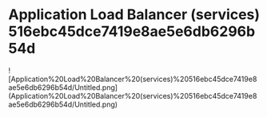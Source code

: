# Application Load Balancer \(services\) 516ebc45dce7419e8ae5e6db6296b54d

!\[Application%20Load%20Balancer%20\(services\)%20516ebc45dce7419e8ae5e6db6296b54d/Untitled.png\]\(Application%20Load%20Balancer%20\(services\)%20516ebc45dce7419e8ae5e6db6296b54d/Untitled.png\)

